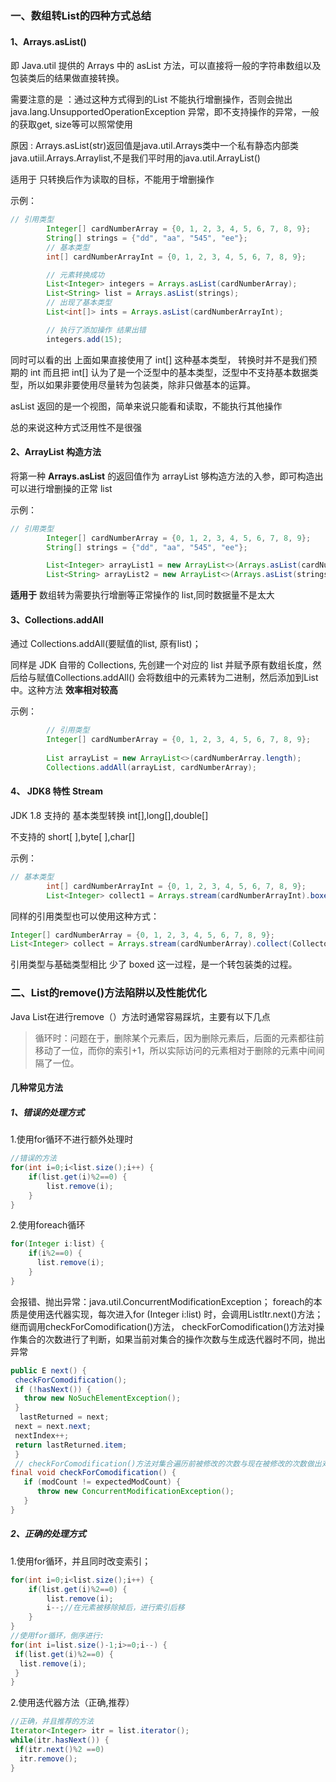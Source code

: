 ### 一、数组转List的四种方式总结

#### 1、Arrays.asList()

即 Java.util 提供的 Arrays 中的 asList 方法，可以直接将一般的字符串数组以及包装类后的结果做直接转换。

需要注意的是 ：通过这种方式得到的List 不能执行增删操作，否则会抛出java.lang.UnsupportedOperationException 异常，即不支持操作的异常，一般的获取get, size等可以照常使用

原因 : Arrays.asList(str)返回值是java.util.Arrays类中一个私有静态内部类 java.utiil.Arrays.Arraylist,不是我们平时用的java.util.ArrayList()

适用于 只转换后作为读取的目标，不能用于增删操作

示例：

```java
// 引用类型
        Integer[] cardNumberArray = {0, 1, 2, 3, 4, 5, 6, 7, 8, 9};
        String[] strings = {"dd", "aa", "545", "ee"};
        // 基本类型
        int[] cardNumberArrayInt = {0, 1, 2, 3, 4, 5, 6, 7, 8, 9};

        // 元素转换成功
        List<Integer> integers = Arrays.asList(cardNumberArray);
        List<String> list = Arrays.asList(strings);
        // 出现了基本类型
        List<int[]> ints = Arrays.asList(cardNumberArrayInt);

        // 执行了添加操作 结果出错
        integers.add(15);
```

同时可以看的出 上面如果直接使用了 int[] 这种基本类型， 转换时并不是我们预期的 int 而且把 int[] 认为了是一个泛型中的基本类型，泛型中不支持基本数据类型，所以如果非要使用尽量转为包装类，除非只做基本的运算。

asList 返回的是一个视图，简单来说只能看和读取，不能执行其他操作

总的来说这种方式泛用性不是很强

#### 2、ArrayList 构造方法

将第一种 **Arrays.asList** 的返回值作为 arrayList 够构造方法的入参，即可构造出可以进行增删操的正常 list

示例：

```java
// 引用类型
        Integer[] cardNumberArray = {0, 1, 2, 3, 4, 5, 6, 7, 8, 9};
        String[] strings = {"dd", "aa", "545", "ee"};

        List<Integer> arrayList1 = new ArrayList<>(Arrays.asList(cardNumberArray));
        List<String> arrayList2 = new ArrayList<>(Arrays.asList(strings));
```

**适用于** 数组转为需要执行增删等正常操作的 list,同时数据量不是太大

#### 3、Collections.addAll

通过 Collections.addAll(要赋值的list, 原有list)；

同样是 JDK 自带的 Collections, 先创建一个对应的 list 并赋予原有数组长度，然后给与赋值Collections.addAll() 会将数组中的元素转为二进制，然后添加到List中。这种方法 **效率相对较高**

示例：

```java
		// 引用类型
        Integer[] cardNumberArray = {0, 1, 2, 3, 4, 5, 6, 7, 8, 9};
      
        List arrayList = new ArrayList<>(cardNumberArray.length);
        Collections.addAll(arrayList, cardNumberArray);
```

#### 4、 JDK8 特性 Stream

JDK 1.8 支持的 基本类型转换 int[],long[],double[]

不支持的 short[ ],byte[ ],char[]

示例：

```java
// 基本类型
        int[] cardNumberArrayInt = {0, 1, 2, 3, 4, 5, 6, 7, 8, 9};
        List<Integer> collect1 = Arrays.stream(cardNumberArrayInt).boxed().collect(Collectors.toList());
```

同样的引用类型也可以使用这种方式：

```java
Integer[] cardNumberArray = {0, 1, 2, 3, 4, 5, 6, 7, 8, 9};
List<Integer> collect = Arrays.stream(cardNumberArray).collect(Collectors.toList());
```

引用类型与基础类型相比 少了 boxed 这一过程，是一个转包装类的过程。

### 二、List的remove()方法陷阱以及性能优化

Java List在进行remove（）方法时通常容易踩坑，主要有以下几点

> 循环时：问题在于，删除某个元素后，因为删除元素后，后面的元素都往前移动了一位，而你的索引+1，所以实际访问的元素相对于删除的元素中间间隔了一位。

#### 几种常见方法

##### 1、错误的处理方式

1.使用for循环不进行额外处理时
```java
//错误的方法
for(int i=0;i<list.size();i++) {
 	if(list.get(i)%2==0) {
  		list.remove(i);
 	}
}
```
2.使用foreach循环
```java
for(Integer i:list) {
    if(i%2==0) {
      list.remove(i);
    }
} 
```
会报错、抛出异常：java.util.ConcurrentModificationException；
foreach的本质是使用迭代器实现，每次进入for (Integer i:list) 时，会调用ListItr.next()方法；
继而调用checkForComodification()方法， checkForComodification()方法对操作集合的次数进行了判断，如果当前对集合的操作次数与生成迭代器时不同，抛出异常

```java
public E next() {
 checkForComodification();
 if (!hasNext()) {
   throw new NoSuchElementException();
 }
  lastReturned = next;
 next = next.next;
 nextIndex++;
 return lastReturned.item;
 }
 // checkForComodification()方法对集合遍历前被修改的次数与现在被修改的次数做出对比
final void checkForComodification() {
   if (modCount != expectedModCount) {
      throw new ConcurrentModificationException();
   }         
}
```

##### 2、正确的处理方式

1.使用for循环，并且同时改变索引；

```java
for(int i=0;i<list.size();i++) {
 	if(list.get(i)%2==0) {
  		list.remove(i);
  		i--;//在元素被移除掉后，进行索引后移
 	}
}
//使用for循环，倒序进行:
for(int i=list.size()-1;i>=0;i--) {
 if(list.get(i)%2==0) {
  list.remove(i);
 }
}
```

2.使用迭代器方法（正确,推荐）

```java
//正确，并且推荐的方法
Iterator<Integer> itr = list.iterator();
while(itr.hasNext()) {
 if(itr.next()%2 ==0)
  itr.remove();
}
```

